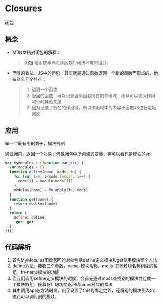 # Closures
闭包
## 概念
* MDN文档对闭包的解释：
  > **闭包** 是函数和声明该函数的词法环境的组合。
* 而我的看法，JS中的闭包，其实就是通过函数返回一个新的函数而形成的，他有这么几个特点：
  >1. 返回一个函数
  >2. 返回的函数，可以记录当前函数所在的作用域，所以可以访问作用域中的其他变量
  >3. 因为记录了所在的作用域，所以作用域中的内容不会被JS进行垃圾回收
## 应用
举一个最有用的例子，模块机制

  通过闭包，返回一个对象，包含闭包中所创建的变量，也可以看作是模块的api

``` javascript
var MyModules = (function Manger() {
  var modules = {}
  function define(name, mods, fn) {
    for (var i=0; i<mods.length, i++) {
      mods[i] = module[mods[i]]
    }
    modules[name] = fn.apply(fn, mods)
  }
  function get(name) {
    return modules[name]
  }
  return {
    define: define,
     get: get
  }
})() 
```
## 代码解析

  1. 首先MyModules函数返回的对象包括define定义模块和get使用模块两个方法
  2. define方法，接收三个参数，name-模块名称，mods-其他模块名称组成的数组，fn-name模块的功能
  3. 当我们调用define定义模块的时候，会首先通过mods查找别的模块并组成一个模块数组，接着将fn的功能返回给name对应的模块
  4. 其中调用apply方法时候，出了设置了this的绑定之外，还将别的模块引入fn，进而可以调用别的模块。

